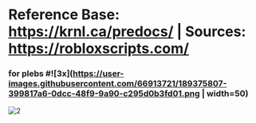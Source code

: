 
# Reference Base: https://krnl.ca/predocs/ | Sources: https://robloxscripts.com/ 


### for plebs #![3x](https://user-images.githubusercontent.com/66913721/189375807-399817a6-0dcc-48f9-9a90-c295d0b3fd01.png | width=50)

![2](https://user-images.githubusercontent.com/66913721/152613839-0f3aebe2-c7fe-40a7-a4bb-64644e255301.png)


  
